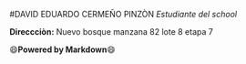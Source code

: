 #DAVID EDUARDO CERMEÑO PINZÒN
_Estudiante del school_

__Direccciòn:__ Nuevo bosque manzana 82 lote 8 etapa 7

:smile:**Powered by Markdown**:smile: